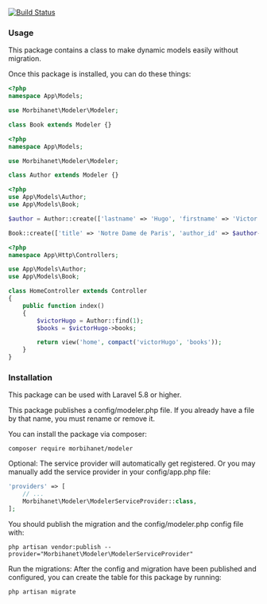 [![Build Status](https://travis-ci.org/morbihanet/modeler.svg?branch=master)](https://travis-ci.org/morbihanet/modeler)

### Usage

This package contains a class to make dynamic models easily without migration.

Once this package is installed, you can do these things:

```php
<?php
namespace App\Models;

use Morbihanet\Modeler\Modeler;

class Book extends Modeler {}
```
```php
<?php
namespace App\Models;

use Morbihanet\Modeler\Modeler;

class Author extends Modeler {}
```
```php
<?php
use App\Models\Author;
use App\Models\Book;

$author = Author::create(['lastname' => 'Hugo', 'firstname' => 'Victor']);

Book::create(['title' => 'Notre Dame de Paris', 'author_id' => $author->id]);
```
```php
<?php
namespace App\Http\Controllers;

use App\Models\Author;
use App\Models\Book;

class HomeController extends Controller 
{
    public function index()
    {
        $victorHugo = Author::find(1);
        $books = $victorHugo->books;

        return view('home', compact('victorHugo', 'books'));
    }
}
```
### Installation

This package can be used with Laravel 5.8 or higher.

This package publishes a config/modeler.php file. If you already have a file by that name, you must rename or remove it.

You can install the package via composer:
```
composer require morbihanet/modeler
```

Optional: The service provider will automatically get registered. Or you may manually add the service provider in your config/app.php file:

```php
'providers' => [
    // ...
    Morbihanet\Modeler\ModelerServiceProvider::class,
];
```
You should publish the migration and the config/modeler.php config file with:
```
php artisan vendor:publish --provider="Morbihanet\Modeler\ModelerServiceProvider"
```

Run the migrations: After the config and migration have been published and configured, you can create the table for this package by running:
```
php artisan migrate
```
